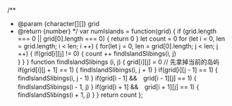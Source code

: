 /**
 * @param {character[][]} grid
 * @return {number}
 */
var numIslands = function(grid) {
	if (grid.length === 0 || grid[0].length === 0) {
		return 0
	}
	let count = 0
    for (let i = 0, len = grid.length; i < len; i ++) {
    	for(let j = 0, len = grid[0].length; j < len; j ++) {
    		if(grid[i][j] != 0) {
    			count ++
    			findIslandSlibings(i, j)	
    		}
    	}
    }
    function findIslandSlibings (i, j) {
    	grid[i][j] = 0 // 先拿掉当前的岛屿
    	if(grid[i][j + 1] == 1) {
    		findIslandSlibings(i, j + 1)
    	}
    	if(grid[i][j - 1] == 1) {
    		findIslandSlibings(i, j - 1)
    	}
    	if(grid[i - 1] &&　grid[i - 1][j] == 1) {
    		findIslandSlibings(i - 1, j)
    	}
    	if(grid[i + 1] &&　grid[i + 1][j] == 1) {
    		findIslandSlibings(i + 1, j)
    	}
    }
    return count
};
